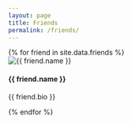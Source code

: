 ```yaml
---
layout: page
title: Friends
permalink: /friends/
---
```


<div class="row friends">
  {% for friend in site.data.friends %}
    <div class="card col-xs-12 col-sm-12 col-md-6 col-lg-4 col-xl-3 card-block">
      <div class='thumbnail'>
        <img src="{{ friend.image }}" alt="{{ friend.name }}">
      </div>
      <h4>
        {{ friend.name }}
      </h4>
      <p class="card-text">{{ friend.bio }}</p>
    </div>
  {% endfor %}
</div>
